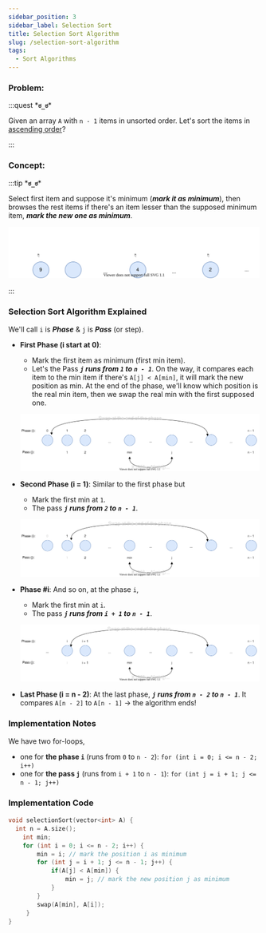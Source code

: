 ```yaml
---
sidebar_position: 3
sidebar_label: Selection Sort
title: Selection Sort Algorithm
slug: /selection-sort-algorithm
tags:
  - Sort Algorithms
---
```


### Problem:
:::quest \***`ಠ_ಠ`**\*

Given an array `A` with `n - 1` items in unsorted order. Let's sort the items in <u>ascending order</u>?

:::

### Concept:

:::tip \***`ಠ_ಠ`**\*

Select first item and suppose it's minimum (***mark it as minimum***), then browses the rest items if there's an item lesser than the supposed minimum item, ***mark the new one as minimum***.

![Slection Sort Concept Demo](/img/tutorials/algorithm/selectionSort-demo.svg)

:::

### Selection Sort Algorithm Explained

We'll call `i` is ***Phase*** & `j` is ***Pass*** (or step).

- **First Phase (i start at 0)**: 
  - Mark the first item as minimum (first min item).
  - Let's the Pass ***`j` runs from `1` to `n - 1`***. On the way, it compares each item to the min item if there's `A[j] < A[min]`, it will mark the new position as min. At the end of the phase, we'll know which position is the real min item, then we swap the real min with the first supposed one.

  ![Selection Algorithm Explained - phase 1](/img/tutorials/algorithm/selection-algo-pass-1.svg)

- **Second Phase (i = 1)**: Similar to the first phase but 
  - Mark the first min at `1`.
  - The pass  ***`j` runs from `2` to `n - 1`***.

  ![Bubble Algorithm Explained - phase 2](/img/tutorials/algorithm/selection-algo-pass-2.svg)

- **Phase #i**: And so on, at the phase `i`,
  - Mark the first min at `i`.
  - The pass  ***`j` runs from `i + 1` to `n - 1`***.

  ![Bubble Algorithm Explained - phase 3](/img/tutorials/algorithm/selection-algo-pass-i.svg)

- **Last Phase (i = n - 2)**: At the last phase,  ***`j` runs from `n - 2` to `n - 1`***. It compares `A[n - 2]` to `A[n - 1]` -> the algorithm ends!

### Implementation Notes

We have two for-loops, 
- one for **the phase `i`** (runs from `0` to `n - 2`): `for (int i = 0; i <= n - 2; i++)`
- one for **the pass `j`** (runs from `i + 1` to `n - 1`): `for (int j = i + 1; j <= n - 1; j++)`

### Implementation Code

```cpp {4,6}
void selectionSort(vector<int> A) {
  int n = A.size();
	int min;
	for (int i = 0; i <= n - 2; i++) {
		min = i; // mark the position i as minimum
		for (int j = i + 1; j <= n - 1; j++) {
			if(A[j] < A[min]) {
				min = j; // mark the new position j as minimum
			}
		}
		swap(A[min], A[i]);
	 }
}
```


